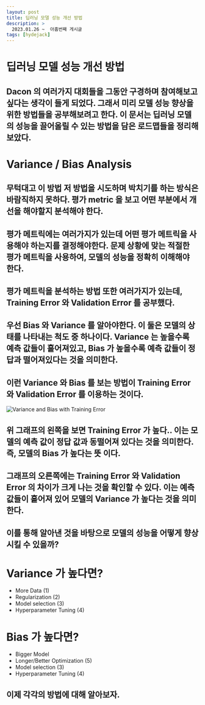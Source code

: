 ```yaml
---
layout: post
title: 딥러닝 모델 성능 개선 방법
description: >
  2023.01.26 ~  아홉번째 게시글
tags: [hydejack]
---
```


# 딥러닝 모델 성능 개선 방법

## Dacon 의 여러가지 대회들을 그동안 구경하며 참여해보고 싶다는 생각이 들게 되었다. 그래서 미리 모델 성능 향상을 위한 방법들을 공부해보려고 한다. 이 문서는 딥러닝 모델의 성능을 끌어올릴 수 있는 방법을 담은 로드맵들을 정리해보았다.


# Variance / Bias Analysis

## 무턱대고 이 방법 저 방법을 시도하며 박치기를 하는 방식은 바람직하지 못하다. 평가 metric 을 보고 어떤 부분에서 개선을 해야할지 분석해야 한다.
## 평가 메트릭에는 여러가지가 있는데 어떤 평가 메트릭을 사용해야 하는지를 결정해야한다. 문제 상황에 맞는 적절한 평가 메트릭을 사용하여, 모델의 성능을 정확히 이해해야 한다.
## 평가 메트릭을 분석하는 방법 또한 여러가지가 있는데, Training Error 와 Validation Error 를 공부했다.
## 우선 Bias 와 Variance 를 알아야한다. 이 둘은 모델의 상태를 나타내는 척도 중 하나이다. Variance 는 높을수록 예측 값들이 흩어져있고, Bias 가 높을수록 예측 값들이 정답과 떨어져있다는 것을 의미한다.
## 이런 Variance 와 Bias 를 보는 방법이 Training Error 와 Validation Error 를 이용하는 것이다.

<img src="/Library/work/JeongSabin.github.io/assets/img/Variance_and_Bias_TrainingError.jpeg" alt="Variance and Bias with Training Error"></img>
 
## 위 그래프의 왼쪽을 보면 Training Error 가 높다.. 이는 모델의 예측 값이 정답 값과 동떨어져 있다는 것을 의미한다. 즉, **모델의 Bias 가 높다는 뜻** 이다.
## 그래프의 오른쪽에는 Training Error 와 Validation Error 의 차이가 크게 나는 것을 확인할 수 있다. 이는 예측값들이 흩어져 있어 모델의 Variance 가 높다는 것을 의미한다.

## 이를 통해 알아낸 것을 바탕으로 모델의 성능을 어떻게 향상 시킬 수 있을까?

# Variance 가 높다면?
* More Data (1)
* Regularization (2)
* Model selection (3)
* Hyperparameter Tuning (4)

# Bias 가 높다면?
* Bigger Model
* Longer/Better Optimization (5)
* Model selection (3)
* Hyperparameter Tuning (4)

## 이제 각각의 방법에 대해 알아보자.
